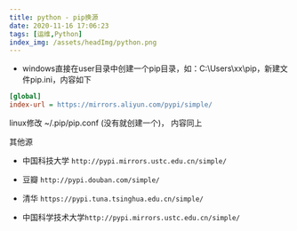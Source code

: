 ```yaml
---
title: python - pip换源
date: 2020-11-16 17:06:23
tags: [运维,Python]
index_img: /assets/headImg/python.png
---
```


* windows直接在user目录中创建一个pip目录，如：C:\Users\xx\pip，新建文件pip.ini，内容如下

```ini
[global]
index-url = https://mirrors.aliyun.com/pypi/simple/
```

<!--more-->

linux修改 ~/.pip/pip.conf (没有就创建一个)， 内容同上

其他源

* 中国科技大学 `http://pypi.mirrors.ustc.edu.cn/simple/`

* 豆瓣 `http://pypi.douban.com/simple/`

* 清华 `https://pypi.tuna.tsinghua.edu.cn/simple/`

* 中国科学技术大学`http://pypi.mirrors.ustc.edu.cn/simple/`